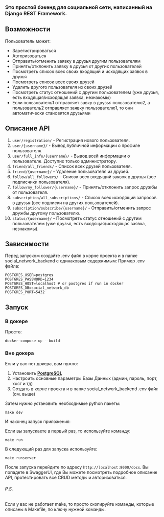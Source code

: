 ### Это простой бэкенд для социальной сети, написанный на Django REST Framework. ###

Возможности
------------
Пользователь может:
* Зарегистрироваться
* Авторизоваться
* Отправить/отменить заявку в друзья другим пользователям
* Принять/отклонить заявку в друзья от других пользователей
* Посмотреть список всех своих входящий и исходящих заявок в друзья
* Посмотреть список всех своих друзей
* Удалить другого пользователя из своих друзей
* Посмотреть статус отношений с другим пользователем (уже друзья, есть входящая/исходящая заявка, незнакомы)
* Если пользователь1 отправляет завку в друзья пользователю2, а пользователь2 отправляет заявку пользователю1, то они автоматически становятся друзьями
  
Описание API
------------
1. `user/registration/` - Регистрация нового пользователя.
2. `user/{username}/` - Вывод публичной информации о профиле пользователя.
3. `user/full_info/{username}/` - Вывод всей информации о пользователе. Доступно только администратору.
4. `friend/all_friends/` - Список всех друзей пользователя.
5. `friend/{username}/` - Удаление пользователя из друзей.
6. `follow/all_followers/` - Список всех входящий заявок в друзья (все подписчики пользователя).
7. `follow/my_follower/{username}/` - Принять/отклонить запрос дружбы от пользователя.
8. `subscription/all_subscriptions/` - Список всех исходящий запросов в друзья (все подписки на других пользователей).
9. `subscription/subscribe/{username}/` - Отправить/отменить запрос дружбы другому пользователю.
10. `status/{username}/` - Посмотреть статус отношений с другим пользователем (уже друзья, есть входящая/исходящая заявка, незнакомы).
  
Зависимости
------------
Перед запуском создайте .env файл в корне проекта и в папке social_network_backend с одинаковым содержимым:
Пример .env файла:
~~~
POSTGRES_USER=postgres
POSTGRES_PASSWORD=1234
POSTGRES_HOST=localhost # or postgres if run in docker
POSTGRES_DB=social_network_db
POSTGRES_PORT=5432
~~~

Запуск  
------------
### В докере ###
Просто:
~~~
docker-compose up --build
~~~

### Вне докера ###
Если у вас нет докера, вам нужно:
1. Установить **[PostgreSQL](https://www.postgresql.org)**
2. Настроить основные параметры Базы Данных (админ, пароль, порт, хост и тд)
3. Создать в корне проекта и в папке social_network_backend .env файл (см. выше)  
  
Затем нужно установить необходимые python пакеты:  
~~~
make dev
~~~

И наконец запуск приложения:  

Если вы запускаете в первый раз, то используйте команду:  
~~~
make run
~~~

В следующий раз для запуска используйте:
~~~
make runserver
~~~

После запуска перейдите по адресу `http://localhost:8000/docs`. Вы попадете в SwaggerUI, где Вы можете посмотреть подробное описание API, протестировать все CRUD методы и авторизоваться.

###### P.S. ######
Если у вас не работает make, то просто скопируйте команды, которые описаны в Makefile, по ключу нужной команды.
